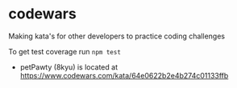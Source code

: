 # codewars
Making kata's for other developers to practice coding challenges

 To get test coverage run  `npm test`
 
- petPawty (8kyu) is located at https://www.codewars.com/kata/64e0622b2e4b274c01133ffb